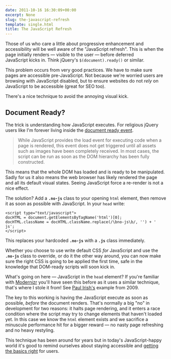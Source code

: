 ```yaml
---
date: 2011-10-16 16:30:09+00:00
excerpt: None
slug: the-javascript-refresh
template: single.html
title: The JavaScript Refresh
---
```


Those of us who care a little about progressive enhancement and accessibility will be well aware of the "JavaScript refresh". This is when the page initially renders — visible to the user — before deferred JavaScript kicks in. Think jQuery's `$(document).ready()` or similar.

This problem occurs from very good practices. We have to make sure pages are accessible pre-JavaScript. Not because we're worried users are browsing with JavaScript disabled, but to ensure websites do not _rely_ on JavaScript to be accessible (great for SEO too).

There's a nice technique to avoid the annoying visual kick.


## Document Ready?


The trick is understanding how JavaScript executes. For religious jQuery users like I'm forever living inside the [document ready event](http://api.jquery.com/ready/).


<blockquote><p>While JavaScript provides the load event for executing code when a page is rendered, this event does not get triggered until all assets such as images have been completely received. In most cases, the script can be run as soon as the DOM hierarchy has been fully constructed.</p></blockquote>


This means that the whole DOM has loaded and is ready to be manipulated. Sadly for us it also means the web browser has likely rendered the page and all its default visual states. Seeing JavaScript force a re-render is not a nice effect.

The solution? Add a **`.no-js`** class to your opening `html` element, then remove it as soon as possible with JavaScript. In your `head` write:

````markup
<script type="text/javascript">
docHTML = document.getElementsByTagName('html')[0];
docHTML.className = docHTML.className.replace(/\bno-js\b/, '') + ' js';
</script>
````

This replaces your hardcoded **`.no-js`** with a **`.js`** class immediately.

Whether you choose to use write default CSS _for_ JavaScript and use the **`.no-js`** class to override, or do it the other way around, you can now make sure the right CSS is going to be applied the first time, safe in the knowledge that DOM-ready scripts will soon kick in.

What's going on here — JavaScript in the `head` element? If you're familiar with [Modernizr](http://www.modernizr.com/) you'll have seen this before as it uses a similar technique, that's where I stole it from! See [Paul Irish's](http://paulirish.com/2009/avoiding-the-fouc-v3/) example from 2009.

The key to this working is having the JavaScript execute as soon as possible, _before_ the document renders. That's normally a big "no" in development for two reasons: it halts page rendering, and it enters a race condition where the script may try to change elements that haven't loaded yet. In this case we know the `html` element exists and we sacrifice a minuscule performance hit for a bigger reward — no nasty page refreshing and no heavy restyling.

This technique has been around for years but in today's JavaScript-happy world it's good to remind ourselves about staying accessible and [getting the basics right](http://dbushell.com/2011/10/01/building-for-future-design/) for users.
